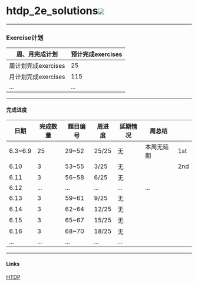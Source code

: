 # htdp_2e_solutions<img src="https://img.shields.io/badge/htdp-solutions-blue"> 

---------------------------------------------------------

### Exercise计划

| 周、月完成计划      | 预计完成exercises |
| ------------------- | ----------------- |
| 周计划完成exercises | 25                |
| 月计划完成exercises | 115               |
| ...                 | ...               |



--------------------------------------------------------------------------------------

#### 完成进度

| 日期 | 完成数量 | 题目编号 | 周进度 | 延期情况 | 周总结 |  |
| ---- | -------- | -------- | -------- | -------- | -------- | -------- |
| 6.3~6.9 | 25 | 29~52 | 25/25 | 无 | 本周无延期 | 1st |
| 6.10 | 3 | 53~55 | 3/25 | 无 |  | 2nd |
| 6.11 | 3 | 56~58 | 6/25 | 无 |  |  |
| 6.12 | ... | ... | ... | ... | ... |  |
| 6.13 | 3 | 59~61 | 9/25 | 无 |  |  |
| 6.14 | 3 | 62~64 | 12/25 | 无 | | |
| 6.15 | 3 | 65~67 | 15/25 | 无 | | |
| 6.16 | 3 | 68~70 | 18/25 | 无 | | |
| ... | ... | ... | ... | ... | | |

----------------------------------------------------------------

#### Links

[HTDP](https://htdp.org/2019-02-24/	"htdp")


